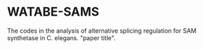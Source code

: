 # WATABE-SAMS
The codes in the analysis of alternative splicing regulation for SAM synthetase in C. elegans. "paper title".
